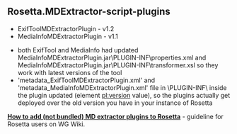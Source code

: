 ## Rosetta.MDExtractor-script-plugins
*  ExifToolMDExtractorPlugin - v1.2 
*  MediaInfoMDExtractorPlugin - v1.1

- both ExifTool and MediaInfo had updated MediaInfoMDExtractorPlugin.jar\PLUGIN-INF\properties.xml and MediaInfoMDExtractorPlugin.jar\PLUGIN-INF\transformer.xsl so they work with latest versions of the tool
- 'metadata_ExifToolMDExtractorPlugin.xml' and 'metadata_MediaInfoMDExtractorPlugin.xml' file in \PLUGIN-INF\ inside the plugin updated (element <pl:version> value), so the plugins actually get deployed over the old version you have in your instance of Rosetta

[**How to add (not bundled) MD extractor plugins to Rosetta**](https://share.getty.edu/display/RUG/How+to+add+%28not+bundled%29+MD+extractor+plugins+to+Rosetta) - guideline for Rosetta users on WG Wiki.
